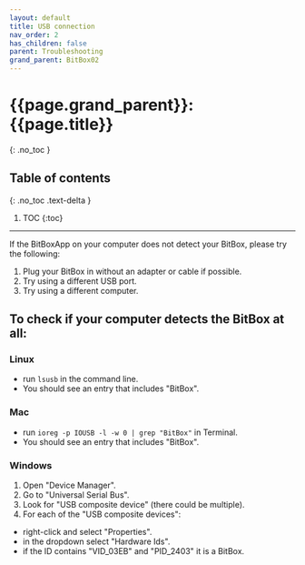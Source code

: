 ```yaml
---
layout: default
title: USB connection
nav_order: 2
has_children: false
parent: Troubleshooting
grand_parent: BitBox02
---
```


# {{page.grand_parent}}: {{page.title}}
{: .no_toc }

## Table of contents
{: .no_toc .text-delta }

1. TOC
{:toc}

---

If the BitBoxApp on your computer does not detect your BitBox, please try the following:
1. Plug your BitBox in without an adapter or cable if possible.
2. Try using a different USB port.
3. Try using a different computer.

## To check if your computer detects the BitBox at all:

### Linux
- run `lsusb` in the command line.
- You should see an entry that includes "BitBox".

### Mac
- run `ioreg -p IOUSB -l -w 0 | grep "BitBox"` in Terminal.
- You should see an entry that includes "BitBox".

### Windows
1. Open "Device Manager".
2. Go to "Universal Serial Bus".
3. Look for "USB composite device" (there could be multiple).
4. For each of the "USB composite devices":
- right-click and select "Properties".
- in the dropdown select "Hardware Ids".
- if the ID contains "VID_03EB" and "PID_2403" it is a BitBox.
